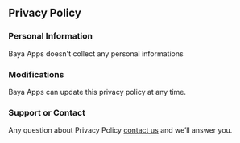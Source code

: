 ## Privacy Policy

### Personal Information

Baya Apps doesn't collect any personal informations

### Modifications

Baya Apps can update this privacy policy at any time.

### Support or Contact

Any question about Privacy Policy [contact us](ayache.inc@gmail.com) and we’ll answer you.
